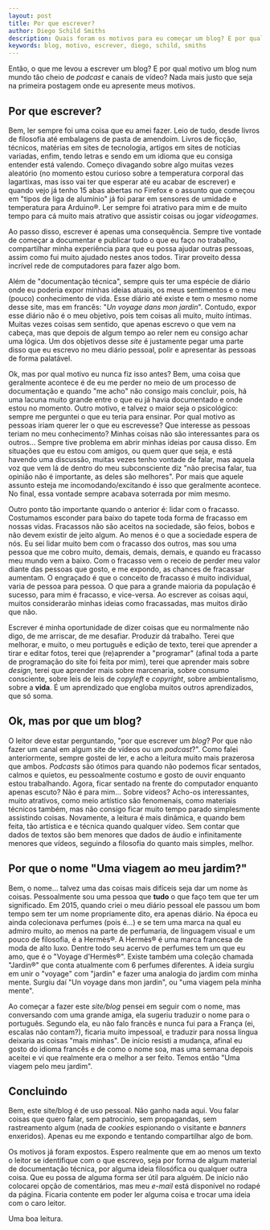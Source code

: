 ```yaml
---
layout: post
title: Por que escrever?
author: Diego Schild Smiths
description: Quais foram os motivos para eu começar um blog? E por qual motivo um blog?
keywords: blog, motivo, escrever, diego, schild, smiths
---
```


Então, o que me levou a escrever um blog? E por qual motivo um blog num mundo tão cheio de _podcast_ e canais de vídeo? Nada mais justo que seja na primeira postagem onde eu apresente meus motivos.

## Por que escrever?

Bem, ler sempre foi uma coisa que eu amei fazer.  Leio de tudo, desde livros de filosofia até embalagens de pasta de amendoim. Livros de ficção, técnicos, matérias em sites de tecnologia, artigos em sites de notícias variadas, enfim, tendo letras e sendo em um idioma que eu consiga entender está valendo. Começo divagando sobre algo muitas vezes aleatório (no momento estou curioso sobre a temperatura corporal das lagartixas, mas isso vai ter que esperar até eu acabar de escrever) e quando vejo já tenho 15 abas abertas no Firefox e o assunto que começou em "tipos de liga de alumínio" já foi parar em sensores de umidade e temperatura para Arduino®. Ler sempre foi atrativo para mim e de muito tempo para cá muito mais atrativo que assistir coisas ou jogar _videogames_.

Ao passo disso, escrever é apenas uma consequência. Sempre tive vontade de começar a documentar e publicar tudo o que eu faço no trabalho, compartilhar minha experiência para que eu possa ajudar outras pessoas, assim como fui muito ajudado nestes anos todos. Tirar proveito dessa incrível rede de computadores para fazer algo bom.

Além de "documentação técnica", sempre quis ter uma espécie de diário onde eu poderia expor minhas ideias atuais, os meus sentimentos e o meu (pouco) conhecimento de vida. Esse diário até existe e tem o mesmo nome desse site, mas em francês: "_Un voyage dans mon jardin_". Contudo, expor esse diário não é o meu objetivo, pois tem coisas ali muito, muito íntimas. Muitas vezes coisas sem sentido, que apenas escrevo o que vem na cabeça, mas que depois de algum tempo ao reler nem eu consigo achar uma lógica. Um dos objetivos desse _site_ é justamente pegar uma parte disso que eu escrevo no meu diário pessoal, polir e apresentar às pessoas de forma palatável.

Ok, mas por qual motivo eu nunca fiz isso antes? Bem, uma coisa que geralmente acontece é de eu me perder no meio de um processo de documentação e quando "me acho" não consigo mais concluir, pois, há uma lacuna muito grande entre o que eu já havia documentado e onde estou no momento. Outro motivo, e talvez o maior seja o psicológico: sempre me perguntei o que eu teria para ensinar. Por qual motivo as pessoas iriam querer ler o que eu escrevesse? Que interesse as pessoas teriam no meu conhecimento? Minhas coisas não são interessantes para os outros... Sempre tive problema em abrir minhas ideias por causa disso. Em situações que eu estou com amigos, ou quem quer que seja, e está havendo uma discussão, muitas vezes tenho vontade de falar, mas aquela voz que vem lá de dentro do meu subconsciente diz "não precisa falar, tua opinião não é importante, as deles são melhores". Por mais que aquele assunto esteja me incomodando/excitando é isso que geralmente acontece. No final, essa vontade sempre acabava soterrada por mim mesmo.

Outro ponto tão importante quando o anterior é: lidar com o fracasso. Costumamos esconder para baixo do tapete toda forma de fracasso em nossas vidas. Fracassos não são aceitos na sociedade, são feios, bobos e não devem existir de jeito algum. Ao menos é o que a sociedade espera de nós. Eu sei lidar muito bem com o fracasso dos outros, mas sou uma pessoa que me cobro muito, demais, demais, demais, e quando eu fracasso meu mundo vem a baixo. Com o fracasso vem o receio de perder meu valor diante das pessoas que gosto, e me expondo, as chances de fracassar aumentam. O engraçado é que o conceito de fracasso é muito individual, varia de pessoa para pessoa. O que para a grande maioria da população é sucesso, para mim é fracasso, e vice-versa. Ao escrever as coisas aqui, muitos considerarão minhas ideias como fracassadas, mas muitos dirão que não.

Escrever é minha oportunidade de dizer coisas que eu normalmente não digo, de me arriscar, de me desafiar. Produzir dá trabalho. Terei que melhorar, e muito, o meu português e edição de texto, terei que aprender a tirar e editar fotos, terei que (re)aprender a "programar" (afinal toda a parte de programação do site foi feita por mim), terei que aprender mais sobre _design_, terei que aprender mais sobre marcenaria, sobre consumo consciente, sobre leis de leis de _copyleft_ e _copyright_, sobre ambientalismo, sobre a **vida**. É um aprendizado que engloba muitos outros aprendizados, que só soma.

## Ok, mas por que um blog?

O leitor deve estar perguntando, "por que escrever um _blog_? Por que não fazer um canal em algum site de vídeos ou um _podcast_?". Como falei anteriormente, sempre gostei de ler, e acho a leitura muito mais prazerosa que ambos. _Podcasts_ são ótimos para quando não podemos ficar sentados, calmos e quietos, eu pessoalmente costumo e gosto de ouvir enquanto estou trabalhando. Agora, ficar sentado na frente do computador enquanto apenas escuto? Não é para mim... Sobre vídeos? Acho-os interessantes, muito atrativos, como meio artístico são fenomenais, como materiais técnicos também, mas não consigo ficar muito tempo parado simplesmente assistindo coisas. Novamente, a leitura é mais dinâmica, e quando bem feita, tão artística e e técnica quando qualquer vídeo. Sem contar que dados de textos são bem menores que dados de áudio e infinitamente menores que vídeos, seguindo a filosofia do quanto mais simples, melhor.

## Por que o nome "Uma viagem ao meu jardim?"

Bem, o nome... talvez uma das coisas mais difíceis seja dar um nome às coisas. Pessoalmente sou uma pessoa que **tudo** o que faço tem que ter um significado. Em 2015, quando criei o meu diário pessoal ele passou um bom tempo sem ter um nome propriamente dito, era apenas diário. Na época eu ainda colecionava perfumes (pois é...) e se tem uma marca na qual eu admiro muito, ao menos na parte de perfumaria, de linguagem visual e um pouco de filosofia, é a Hermès®. A Hermès® é uma marca francesa de moda de alto luxo. Dentre todo seu acervo de perfumes tem um que eu amo, que é o "Voyage d'Hermès®". Existe também uma coleção chamada "Jardin®" que conta atualmente com 6 perfumes diferentes. A ideia surgiu em unir o "voyage" com "jardin" e fazer uma analogia do jardim com minha mente. Surgiu daí "Un voyage dans mon jardin", ou "uma viagem pela minha mente".

Ao começar a fazer este _site/blog_ pensei em seguir com o nome, mas conversando com uma grande amiga, ela sugeriu traduzir o nome para o português. Segundo ela, eu não falo francês e nunca fui para a França (ei, escalas não contam?), ficaria muito impessoal, e traduzir para nossa língua deixaria as coisas "mais minhas". De início resisti a mudança, afinal eu gosto do idioma francês e de como o nome soa, mas uma semana depois aceitei e vi que realmente era o melhor a ser feito. Temos então "Uma viagem pelo meu jardim".

## Concluindo

Bem, este site/blog é de uso pessoal. Não ganho nada aqui. Vou falar coisas que quero falar, sem patrocínio, sem propagandas, sem rastreamento algum (nada de _cookies_ espionando o visitante e _banners_ enxeridos). Apenas eu me expondo e tentando compartilhar algo de bom.

Os motivos já foram expostos. Espero realmente que em ao menos um texto o leitor se identifique com o que escrevo, seja por forma de algum material de documentação técnica, por alguma ideia filosófica ou qualquer outra coisa. Que eu possa de alguma forma ser útil para alguém. De início não colocarei opção de comentários, mas meu _e-mail_ está disponível no rodapé da página. Ficaria contente em poder ler alguma coisa e trocar uma ideia com o caro leitor.

Uma boa leitura.
